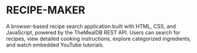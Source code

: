 # RECIPE-MAKER
A browser-based recipe search application built with HTML, CSS, and JavaScript, powered by the TheMealDB REST API. Users can search for recipes, view detailed cooking instructions, explore categorized ingredients, and watch embedded YouTube tutorials.
